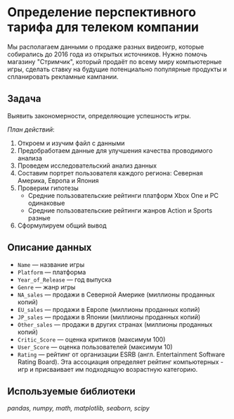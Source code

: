 # Определение перспективного тарифа для телеком компании
Мы располагаем данными о продаже разных видеоигр, которые собирались до 2016 года из открытых источников. Нужно помочь магазину "Стримчик", который продаёт по всему миру компьютерные игры, сделать ставку на будущие потенциально популярные продукты и спланировать рекламные кампании.

## Задача
Выявить закономерности, определяющие успешность игры.

*План действий*:
1. Откроем и изучим файл с данными
2. Предобработаем данные для улучшения качества проводимого анализа
3. Проведем исследовательский анализ данных
4. Составим портрет пользователя каждого региона: Северная Америка, Европа и Япония
5. Проверим гипотезы
    - Средние пользовательские рейтинги платформ Xbox One и PC одинаковые
    - Средние пользовательские рейтинги жанров Action и Sports разные
6. Сформулируем общий вывод

## Описание данных
- `Name` — название игры
- `Platform` — платформа
- `Year_of_Release` — год выпуска
- `Genre` — жанр игры
- `NA_sales` — продажи в Северной Америке (миллионы проданных копий)
- `EU_sales`  — продажи в Европе (миллионы проданных копий)
- `JP_sales` — продажи в Японии (миллионы проданных копий)
- `Other_sales` — продажи в других странах (миллионы проданных копий)
- `Critic_Score` — оценка критиков (максимум 100)
- `User_Score` — оценка пользователей (максимум 10)
- `Rating` — рейтинг от организации ESRB (англ. Entertainment Software Rating Board). Эта ассоциация определяет рейтинг компьютерных - игр и присваивает им подходящую возрастную категорию.

## Используемые библиотеки
*pandas, numpy, math, matplotlib, seaborn, scipy*
